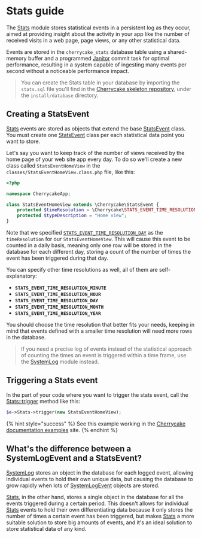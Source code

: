# Stats guide

The [Stats](../../reference/core-modules/stats/) module stores statistical events in a persistent log as they occur, aimed at providing insight about the activity in your app like the number of received visits in a web page, page views, or any other statistical data.

Events are stored in the `cherrycake_stats` database table using a shared-memory buffer and a programmed [Janitor](../janitor-guide.md) commit task for optimal performance, resulting in a system capable of ingesting many events per second without a noticeable performance impact.

> You can create the Stats table in your database by importing the `stats.sql` file you'll find in the [Cherrycake skeleton repository](https://github.com/tin-cat/cherrycake-skeleton), under the `install/database` directory.

## Creating a StatsEvent

[Stats](../../reference/core-modules/stats/) events are stored as objects that extend the base [StatsEvent](../../reference/core-classes/statsevent/) class. You must create one [StatsEvent](../../reference/core-classes/statsevent/) class per each statistical data point you want to store.

Let's say you want to keep track of the number of views received by the home page of your web site app every day. To do so we'll create a new class called `StatsEventHomeView` in the `classes/StatsEventHomeView.class.php` file, like this:

```php
<?php

namespace CherrycakeApp;

class StatsEventHomeView extends \Cherrycake\StatsEvent {
	protected $timeResolution = \Cherrycake\STATS_EVENT_TIME_RESOLUTION_DAY;
	protected $typeDescription = "Home view";
}
```

Note that we specified [`STATS_EVENT_TIME_RESOLUTION_DAY`](../../reference/core-classes/statsevent/#constants) as the `timeResolution` for our `StatsEventHomeView`. This will cause this event to be counted in a daily basis, meaning only one row will be stored in the database for each different day, storing a count of the number of times the event has been triggered during that day.

You can specify other time resolutions as well, all of them are self-explanatory:

* **`STATS_EVENT_TIME_RESOLUTION_MINUTE`**
* **`STATS_EVENT_TIME_RESOLUTION_HOUR`**
* **`STATS_EVENT_TIME_RESOLUTION_DAY`**
* **`STATS_EVENT_TIME_RESOLUTION_MONTH`**
* **`STATS_EVENT_TIME_RESOLUTION_YEAR`**

You should choose the time resolution that better fits your needs, keeping in mind that events defined with a smaller time resolution will need more rows in the database.

> If you need a precise log of events instead of the statistical approach of counting the times an event is triggered within a time frame, use the [SystemLog](../systemlog-guide/) module instead.

## Triggering a Stats event

In the part of your code where you want to trigger the stats event, call the [Stats::trigger](../../reference/core-modules/stats/stats-methods.md#trigger-statsevent) method like this:

```php
$e->Stats->trigger(new StatsEventHomeView);
```

{% hint style="success" %}
See this example working in the [Cherrycake documentation examples](https://documentation-examples.cherrycake.io/example/statsGuideTriggeringEvent) site.
{% endhint %}

## What's the difference between a SystemLogEvent and a StatsEvent?

[SystemLog](../../reference/core-modules/systemlog/) stores an object in the database for each logged event, allowing individual events to hold their own unique data, but causing the database to grow rapidly when lots of [SystemLogEvent](../../reference/core-classes/systemlogevent/) objects are stored.

[Stats](../../reference/core-modules/stats/), in the other hand, stores a single object in the database for all the events triggered during a certain period. This doesn't allows for individual [Stats](../../reference/core-modules/stats/) events to hold their own differentiating data because it only stores the number of times a certain event has been triggered, but makes [Stats](../../reference/core-modules/stats/) a more suitable solution to store big amounts of events, and it's an ideal solution to store statistical data of any kind.


